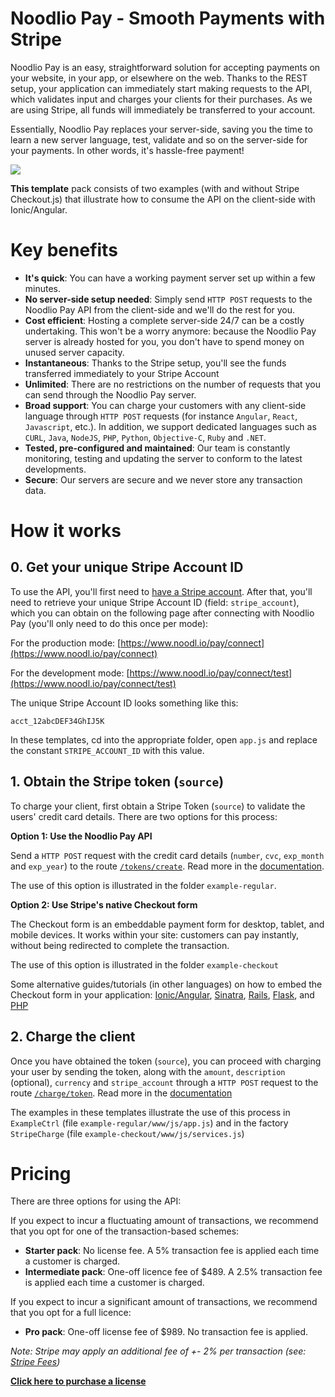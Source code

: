 # Noodlio Pay - Smooth Payments with Stripe

Noodlio Pay is an easy, straightforward solution for accepting payments on your website, in your app, or elsewhere on the web. Thanks to the REST setup, your application can immediately start making requests to the API, which validates input and charges your clients for their purchases. As we are using Stripe, all funds will immediately be transferred to your account.

Essentially, Noodlio Pay replaces your server-side, saving you the time to learn a new server language, test, validate and so on the server-side for your payments. In other words, it's hassle-free payment!

<img src="http://www.seipel-ibisevic.com/assets-external/noodlio-pay/noodlio-pay-banner.png">

**This template** pack consists of two examples (with and without Stripe Checkout.js) that illustrate how to consume the API on the client-side with Ionic/Angular.

# Key benefits

- **It's quick**: You can have a working payment server set up within a few minutes.
- **No server-side setup needed**: Simply send `HTTP POST` requests to the Noodlio Pay API from the client-side and we'll do the rest for you.
- **Cost efficient**: Hosting a complete server-side 24/7 can be a costly undertaking. This won't be a worry anymore: because the Noodlio Pay server is already hosted for you, you don't have to spend money on unused server capacity.
- **Instantaneous**: Thanks to the Stripe setup, you'll see the funds transferred immediately to your Stripe Account
- **Unlimited**: There are no restrictions on the number of requests that you can send through the Noodlio Pay server.
- **Broad support**: You can charge your customers with any client-side language through `HTTP POST` requests (for instance `Angular`, `React`, `Javascript`, etc.). In addition, we support dedicated languages such as `CURL`, `Java`, `NodeJS`, `PHP`, `Python`, `Objective-C`, `Ruby` and `.NET`.
- **Tested, pre-configured and maintained**: Our team is constantly monitoring, testing and updating the server to conform to the latest developments.
- **Secure**: Our servers are secure and we never store any transaction data.

# How it works

## 0. Get your unique Stripe Account ID

To use the API, you'll first need to [have a  Stripe account](https://www.stripe.com). After that, you'll need to retrieve your unique Stripe Account ID (field: `stripe_account`), which you can obtain on the following page after connecting with Noodlio Pay (you'll only need to do this once per mode):

For the production mode:
[https://www.noodl.io/pay/connect](https://www.noodl.io/pay/connect)

For the development mode:
[https://www.noodl.io/pay/connect/test](https://www.noodl.io/pay/connect/test)

The unique Stripe Account ID looks something like this:

```
acct_12abcDEF34GhIJ5K
```

In these templates, cd into the appropriate folder, open `app.js` and replace the constant `STRIPE_ACCOUNT_ID` with this value.

## 1. Obtain the Stripe token (`source`)

To charge your client, first obtain a Stripe Token (`source`) to validate the users' credit card details. There are two options for this process:

**Option 1: Use the Noodlio Pay API**

Send a `HTTP POST` request with the credit card details (`number`, `cvc`, `exp_month` and `exp_year`) to the route [`/tokens/create`](https://market.mashape.com/noodlio/noodlio-pay-smooth-payments-with-stripe#tokens-create). Read more in the [documentation](https://market.mashape.com/noodlio/noodlio-pay-smooth-payments-with-stripe#tokens-create).

The use of this option is illustrated in the folder `example-regular`.

**Option 2: Use Stripe's native Checkout form**

The Checkout form is an embeddable payment form for desktop, tablet, and mobile devices. It works within your site: customers can pay instantly, without being redirected to complete the transaction.

The use of this option is illustrated in the folder `example-checkout`

Some alternative guides/tutorials (in other languages) on how to embed the Checkout form in your application: [Ionic/Angular](https://github.com/noodlio/noodlio-pay-ionic-example), [Sinatra](https://stripe.com/docs/checkout/sinatra), [Rails](https://stripe.com/docs/checkout/rails), [Flask](https://stripe.com/docs/checkout/flask), and [PHP](https://stripe.com/docs/checkout/php)

## 2. Charge the client

Once you have obtained the token (`source`), you can proceed with charging your user by sending the token, along with the `amount`, `description` (optional), `currency` and `stripe_account` through a `HTTP POST` request to the route [`/charge/token`](https://market.mashape.com/noodlio/noodlio-pay-smooth-payments-with-stripe#charge-token). Read more in the [documentation](https://market.mashape.com/noodlio/noodlio-pay-smooth-payments-with-stripe#charge-token)

The examples in these templates illustrate the use of this process in `ExampleCtrl` (file `example-regular/www/js/app.js`) and in the factory `StripeCharge` (file `example-checkout/www/js/services.js`)

# Pricing
There are three options for using the API:

If you expect to incur a fluctuating amount of transactions, we recommend that you opt for one of the transaction-based schemes:

- **Starter pack**: No license fee. A 5% transaction fee is applied each time a customer is charged.
- **Intermediate pack**: One-off licence fee of $489. A 2.5% transaction fee is applied each time a customer is charged.

If you expect to incur a significant amount of transactions, we recommend that you opt for a full licence:

- **Pro pack**: One-off license fee of $989. No transaction fee is applied.

*Note: Stripe may apply an additional fee of +- 2% per transaction (see: [Stripe Fees](https://stripe.com/pricing))*

[**Click here to purchase a license**](https://www.noodl.io/pay/upgrade)
